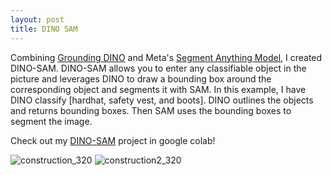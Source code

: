 ```yaml
---
layout: post
title: DINO SAM
---
```

Combining [Grounding DINO](https://arxiv.org/abs/2303.05499) and Meta's [Segment Anything Model](https://ai.facebook.com/research/publications/segment-anything/), I created DINO-SAM.
DINO-SAM allows you to enter any classifiable object in the picture and leverages DINO to draw a bounding box around the corresponding object and segments it with SAM.
In this example, I have DINO classify [hardhat, safety vest, and boots].
DINO outlines the objects and returns bounding boxes.
Then SAM uses the bounding boxes to segment the image.

Check out my [DINO-SAM](https://colab.research.google.com/drive/1_sBbpv7Q2nNqhSf-Hk3Qzd5R4za3kg1T?usp=sharing) project in google colab!

![construction_320](/assets/construction_320.gif)
![construction2_320](/assets/construction2_320.gif)
